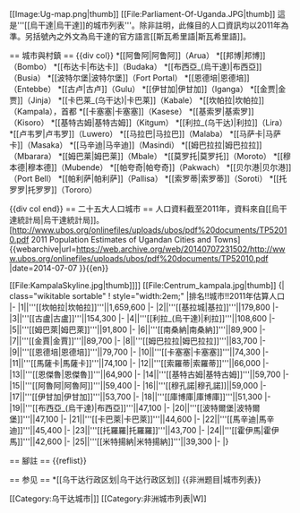 [[Image:Ug-map.png|thumb]]
[[File:Parliament-Of-Uganda.JPG|thumb]]
這是'''[[烏干達|烏干達]]的城市列表'''。除非註明，此條目的人口資訊均以2011年為準。另括號內之外文為烏干達的官方語言[[斯瓦希里語|斯瓦希里語]]。

== 城市與村鎮 ==
{{div col}}
*[[阿鲁阿|阿鲁阿]]（Arua）
*[[邦博|邦博]]（Bombo）
*[[布达卡|布达卡]]（Budaka）
*[[布西亞_(烏干達)|布西亞]]（Busia）
*[[波特尔堡|波特尔堡]]（Fort Portal）
*[[恩德培|恩德培]]（Entebbe）
*[[古卢|古卢]]（Gulu）
*[[伊甘加|伊甘加]]（Iganga）
*[[金贾|金贾]]（Jinja）
*[[卡巴莱_(乌干达)|卡巴莱]]（Kabale）
*[[坎帕拉|坎帕拉]]（Kampala），首都
*[[卡塞塞|卡塞塞]]（Kasese）
*[[基索罗|基索罗]]（Kisoro）
*[[基特古姆|基特古姆]]（Kitgum）
*[[利拉_(乌干达)|利拉]]（Lira）
*[[卢韦罗|卢韦罗]]（Luwero）
*[[马拉巴|马拉巴]]（Malaba）
*[[马萨卡|马萨卡]]（Masaka）
*[[马辛迪|马辛迪]]（Masindi）
*[[姆巴拉拉|姆巴拉拉]]（Mbarara）
*[[姆巴莱|姆巴莱]]（Mbale）
*[[莫罗托|莫罗托]]（Moroto）
*[[穆本德|穆本德]]（Mubende）
*[[帕夸奇|帕夸奇]]（Pakwach）
*[[贝尔港|贝尔港]]（Port Bell）
*[[帕利萨|帕利萨]]（Pallisa）
*[[索罗蒂|索罗蒂]]（Soroti）
*[[托罗罗|托罗罗]]（Tororo）

{{div col end}}
== 二十五大人口城市 ==
人口資料截至2011年，資料來自[[烏干達統計局|烏干達統計局]]。<ref>[http://www.ubos.org/onlinefiles/uploads/ubos/pdf%20documents/TP52010.pdf 2011 Population Estimates of Ugandan Cities and Towns] {{webarchive|url=https://web.archive.org/web/20140707231502/http://www.ubos.org/onlinefiles/uploads/ubos/pdf%20documents/TP52010.pdf |date=2014-07-07 }}{{en}}</ref>

[[File:KampalaSkyline.jpg|thumb]]]]
[[File:Centrum_kampala.jpg|thumb]]
{| class="wikitable sortable" 
! style="width:2em;" |排名!!城市!!2011年估算人口
|-
|1||'''[[坎帕拉|坎帕拉]]'''||1,659,600
|-
|2||'''[[基拉城|基拉]]'''||179,800
|-
|3||'''[[古盧|古盧]]'''||154,300
|-
|4||'''[[利拉_(烏干達)|利拉]]'''||108,600
|-
|5||'''[[姆巴萊|姆巴萊]]'''||91,800
|-
|6||'''[[南桑納|南桑納]]'''||89,900
|-
|7||'''[[金賈|金賈]]'''||89,700
|-
|8||'''[[姆巴拉拉|姆巴拉拉]]'''||83,700
|-
|9||'''[[恩德培|恩德培]]'''||79,700
|-
|10||'''[[卡塞塞|卡塞塞]]'''||74,300
|-
|11||'''[[馬薩卡|馬薩卡]]'''||74,100
|-
|12||'''[[索羅蒂|索羅蒂]]'''||66,000
|-
|13||'''[[恩傑魯|恩傑魯]]'''||64,900
|-
|14||'''[[基特古姆|基特古姆]]'''||59,700
|-
|15||'''[[阿魯阿|阿魯阿]]'''||59,400
|-
|16||'''[[穆孔諾|穆孔諾]]||59,000
|-
|17||'''[[伊甘加|伊甘加]]'''||53,700
|-
|18||'''[[庫博庫|庫博庫]]'''||51,300
|-
|19||'''[[布西亞_(烏干達)|布西亞]]'''||47,100
|-
|20||'''[[波特爾堡|波特爾堡]]'''||47,100
|-
|21||'''[[卡巴萊|卡巴萊]]'''||44,600
|-
|22||'''[[馬辛迪|馬辛迪]]'''||45,400
|-
|23||'''[[托羅羅|托羅羅]]'''||43,700
|-
|24||'''[[霍伊馬|霍伊馬]]'''||42,600
|-
|25||'''[[米特揚納|米特揚納]]'''||39,300
|-
|}

== 腳註 ==
{{reflist}}

== 参见 ==
*[[乌干达行政区划|乌干达行政区划]]
{{非洲题目|城市列表}}

[[Category:乌干达城市|]]
[[Category:非洲城市列表|W]]